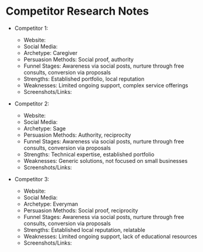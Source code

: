 # Competitor Research Notes

- Competitor 1:
  - Website:
  - Social Media:
  - Archetype: Caregiver
  - Persuasion Methods: Social proof, authority
  - Funnel Stages: Awareness via social posts, nurture through free consults, conversion via proposals
  - Strengths: Established portfolio, local reputation
  - Weaknesses: Limited ongoing support, complex service offerings
  - Screenshots/Links:

- Competitor 2:
  - Website:
  - Social Media:
  - Archetype: Sage
  - Persuasion Methods: Authority, reciprocity
  - Funnel Stages: Awareness via social posts, nurture through free consults, conversion via proposals
  - Strengths: Technical expertise, established portfolio
  - Weaknesses: Generic solutions, not focused on small businesses
  - Screenshots/Links:

- Competitor 3:
  - Website:
  - Social Media:
  - Archetype: Everyman
  - Persuasion Methods: Social proof, reciprocity
  - Funnel Stages: Awareness via social posts, nurture through free consults, conversion via proposals
  - Strengths: Established local reputation, relatable
  - Weaknesses: Limited ongoing support, lack of educational resources
  - Screenshots/Links:
